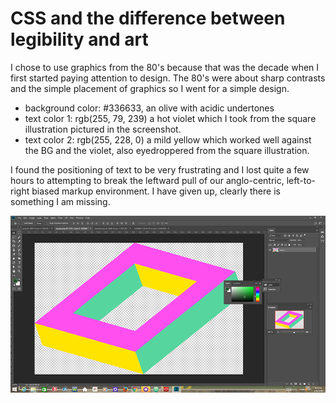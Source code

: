 # CSS and the difference between legibility and art

I chose to use graphics from the 80's because that was the decade when I first started paying attention to design. The 80's were about sharp contrasts and the simple placement of graphics so I went for a simple design.

- background color: #336633, an olive with acidic undertones
- text color 1: rgb(255, 79, 239) a hot violet which I took from the square illustration pictured in the screenshot.
- text color 2: rgb(255, 228, 0) a mild yellow which worked well against the BG and the violet, also eyedroppered from the square illustration.

I found the positioning of text to be very frustrating and I lost quite a few hours to attempting to break the leftward pull of our anglo-centric, left-to-right biased markup environment. I have given up, clearly there is something I am missing.

![The aforementioned square in situ](./images/screenshot.png)
